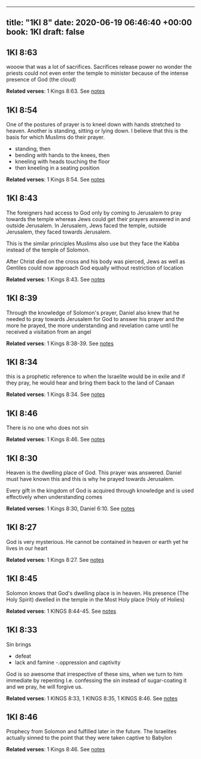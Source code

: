 
---
title: "1KI 8"
date: 2020-06-19 06:46:40 +00:00
book: 1KI
draft: false
---

## 1KI 8:63

wooow that was a lot of sacrifices. Sacrifices release power no wonder the priests could not even enter the temple to minister because of the intense presence of God (the cloud)

**Related verses**: 1 Kings 8:63. See [notes](https://my.bible.com/notes/3455210597833761397)


## 1KI 8:54

One of the postures of prayer is to kneel down with hands stretched to heaven. Another is standing, sitting or lying down. I believe that this is the basis for which Muslims do their prayer.

- standing, then 
- bending with hands to the knees, then 
- kneeling with heads touching the floor
- then kneeling in a seating position

**Related verses**: 1 Kings 8:54. See [notes](https://my.bible.com/notes/3455207067186094686)


## 1KI 8:43

The foreigners had access to God only by coming to Jerusalem to pray towards the temple whereas Jews could get their prayers answered in and outside Jerusalem. In Jerusalem, Jews faced the temple, outside Jerusalem, they faced towards Jerusalem.

This is the similar principles Muslims also use but they face the Kabba instead of the temple of Solomon.

After Christ died on the cross and his body was pierced, Jews as well as Gentiles could now approach God equally without restriction of location

**Related verses**: 1 Kings 8:43. See [notes](https://my.bible.com/notes/3454395749130560187)


## 1KI 8:39

Through the knowledge of Solomon's prayer, Daniel also knew that he needed to pray towards Jerusalem for God to answer his prayer and the more he prayed, the more understanding and revelation came until he received a visitation from an angel

**Related verses**: 1 Kings 8:38-39. See [notes](https://my.bible.com/notes/3454391703648854664)


## 1KI 8:34

this is a prophetic reference to when the Israelite would be in exile and if they pray, he would hear and bring them back to the land of Canaan

**Related verses**: 1 Kings 8:34. See [notes](https://my.bible.com/notes/3454388789958140526)


## 1KI 8:46

There is no one who does not sin

**Related verses**: 1 Kings 8:46. See [notes](https://my.bible.com/notes/3454376936376885718)


## 1KI 8:30

Heaven is the dwelling place of God. This prayer was answered. Daniel must have known this and this is why he prayed towards Jerusalem.

Every gift in the kingdom of God is acquired through knowledge and is used effectively when understanding comes

**Related verses**: 1 Kings 8:30, Daniel 6:10. See [notes](https://my.bible.com/notes/3454367410567242032)


## 1KI 8:27

God is very mysterious. He cannot be contained in heaven or earth yet he lives in our heart

**Related verses**: 1 Kings 8:27. See [notes](https://my.bible.com/notes/3454366986590216490)


## 1KI 8:45

Solomon knows that God's dwelling place is in heaven. His presence (The Holy Spirit) dwelled in the temple in the Most Holy place (Holy of Holies)

**Related verses**: 1 KINGS 8:44-45. See [notes](https://my.bible.com/notes/2652846495418278020)


## 1KI 8:33

Sin brings 
- defeat
- lack and famine
-.oppression and captivity

God is so awesome that irrespective of these sins, when we turn to him immediate by repenting I.e. confessing the sin instead of sugar-coating it and we pray, he will forgive us.

**Related verses**: 1 KINGS 8:33, 1 KINGS 8:35, 1 KINGS 8:46. See [notes](https://my.bible.com/notes/2652842719127003259)


## 1KI 8:46

Prophecy from Solomon and fulfilled later in the future. The Israelites actually sinned to the point that they were taken captive to Babylon

**Related verses**: 1 Kings 8:46. See [notes](https://my.bible.com/notes/2652673058850725965)

